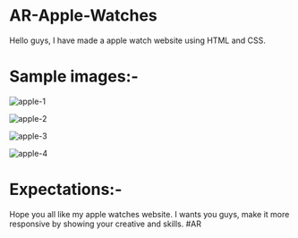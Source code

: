 # AR-Apple-Watches
Hello guys, I have made a apple watch website using HTML and CSS.

# Sample images:-

![apple-1](https://user-images.githubusercontent.com/108752646/229295763-8b414abc-9c0a-4f8d-ba71-2ede340760a3.png)

![apple-2](https://user-images.githubusercontent.com/108752646/229295772-904e536e-243b-47ca-8feb-99f85d8d5f24.png)

![apple-3](https://user-images.githubusercontent.com/108752646/229295775-00797c8a-e7db-48d0-b10f-bfcfcaa5b92f.png)

![apple-4](https://user-images.githubusercontent.com/108752646/229295784-57d631f9-aea7-4365-9912-abb12f0719ef.png)

# Expectations:-
Hope you all like my apple watches website. I wants you guys, make it more responsive by showing your creative and skills. 
#AR
